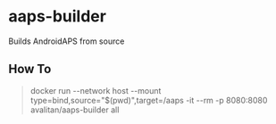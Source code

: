 # aaps-builder
Builds AndroidAPS from source

## How To
> docker run --network host --mount type=bind,source="$(pwd)",target=/aaps -it --rm -p 8080:8080 avalitan/aaps-builder all
> 
